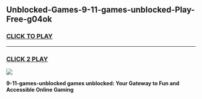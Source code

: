 
## Unblocked-Games-9-11-games-unblocked-Play-Free-g04ok
<h3>
<a href="https://premium76.site?title=9-11-games-unblocked&ref=21A">CLICK TO PLAY</a></h3>
<hr>

<h3>
<a href="https://premium76.site?title=9-11-games-unblocked&ref=21A">CLICK 2 PLAY</a>
  
</h3>

<a href="https://premium76.site?title=9-11-games-unblocked&ref=21A"><img src="https://clearcache.store/games.png"></a>


**9-11-games-unblocked games unblocked: Your Gateway to Fun and Accessible Online Gaming**
